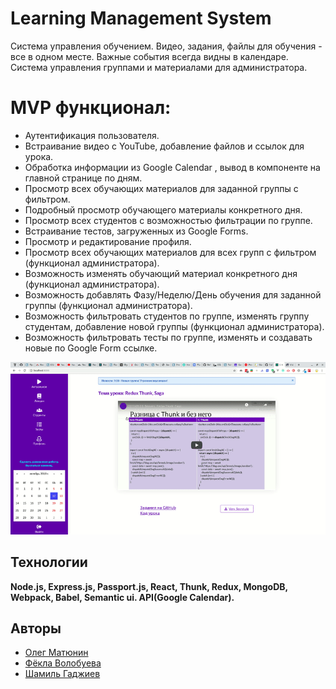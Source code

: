 # Learning Management System

Система управления обучением. Видео, задания, файлы для обучения - все в одном месте. Важные события всегда видны в календаре. Система управления группами и материалами для администратора.


# MVP функционал:

- Аутентификация пользователя.
- Встраивание видео с YouTube, добавление файлов и ссылок для урока.
- Обработка информации из Google Calendar , вывод в компоненте на главной странице по дням.
- Просмотр всех обучающих материалов для заданной группы с фильтром.
- Подробный просмотр обучающего материалы конкретного дня.
- Просмотр всех студентов с возможностью фильтрации по группе.
- Встраивание тестов, загруженных из Google Forms.
- Просмотр и редактирование профиля.
- Просмотр всех обучающих материалов для всех групп с фильтром (функционал администратора).
- Возможность изменять обучающий материал конкретного дня (функционал администратора).
- Возможность добавлять Фазу/Неделю/День обучения для заданной группы (функционал администратора).
- Возможность фильтровать студентов по группе, изменять группу студентам, добавление новой группы (функционал администратора).
- Возможность фильтровать тесты по группе, изменять и создавать новые по Google Form ссылке.

![](lms.gif)

## Технологии

**Node.js, Express.js, Passport.js, React, Thunk, Redux, MongoDB, Webpack, Babel, Semantic ui. API(Google Calendar).**

## Авторы

- [Олег Матюнин](https://github.com/Oleg-Mat)
- [Фёкла Волобуева](https://github.com/RabbitWithoutaHat/)
- [Шамиль Гаджиев](https://github.com/shimunic)
